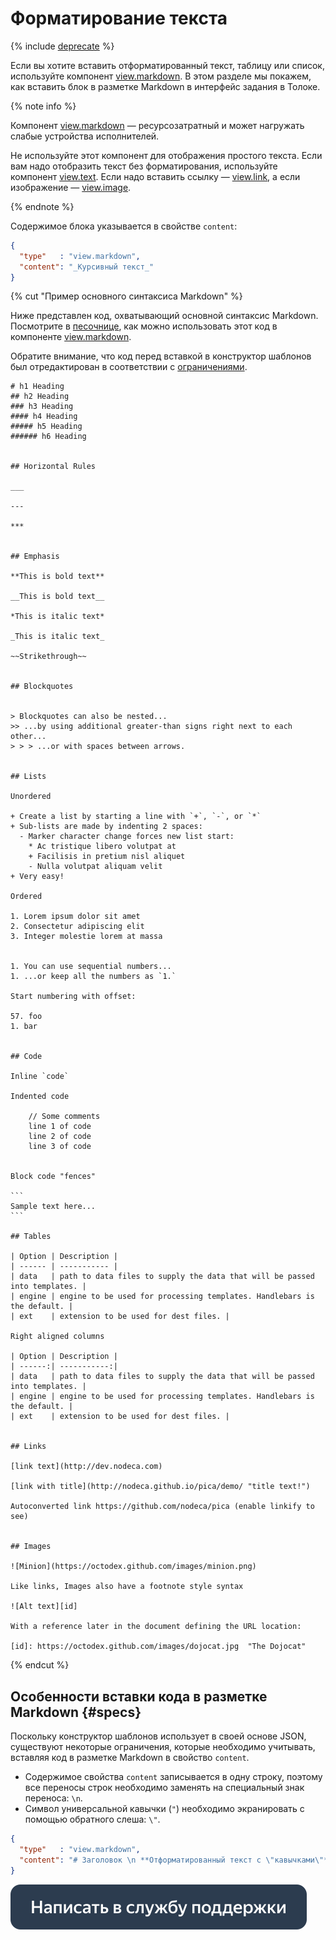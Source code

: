 # Форматирование текста

{% include [deprecate](../../_includes/deprecate.md) %}

Если вы хотите вставить отформатированный текст, таблицу или список, используйте компонент [view.markdown](../reference/view.markdown.md). В этом разделе мы покажем, как вставить блок в разметке Markdown в интерфейс задания в Толоке.

{% note info %}

Компонент [view.markdown](../reference/view.markdown.md) — ресурсозатратный и может нагружать слабые устройства исполнителей.

Не используйте этот компонент для отображения простого текста. Если вам надо отобразить текст без форматирования, используйте компонент [view.text](../reference/view.text.md). Если надо вставить ссылку — [view.link](../reference/view.link.md), а если изображение — [view.image](../reference/view.image.md).

{% endnote %}

Содержимое блока указывается в свойстве `content`:
```json
{
  "type"   : "view.markdown",
  "content": "_Курсивный текст_"
}
```

{% cut "Пример основного синтаксиса Markdown" %}

Ниже представлен код, охватывающий основной синтаксис Markdown. Посмотрите в [песочнице](https://clck.ru/QZMDA), как можно использовать этот код в компоненте [view.markdown](../reference/view.markdown.md).

Обратите внимание, что код перед вставкой в конструктор шаблонов был отредактирован в соответствии с [ограничениями](#specs).

````
# h1 Heading
## h2 Heading
### h3 Heading
#### h4 Heading
##### h5 Heading
###### h6 Heading


## Horizontal Rules

___

---

***


## Emphasis

**This is bold text**

__This is bold text__

*This is italic text*

_This is italic text_

~~Strikethrough~~


## Blockquotes


> Blockquotes can also be nested...
>> ...by using additional greater-than signs right next to each other...
> > > ...or with spaces between arrows.


## Lists

Unordered

+ Create a list by starting a line with `+`, `-`, or `*`
+ Sub-lists are made by indenting 2 spaces:
  - Marker character change forces new list start:
    * Ac tristique libero volutpat at
    + Facilisis in pretium nisl aliquet
    - Nulla volutpat aliquam velit
+ Very easy!

Ordered

1. Lorem ipsum dolor sit amet
2. Consectetur adipiscing elit
3. Integer molestie lorem at massa


1. You can use sequential numbers...
1. ...or keep all the numbers as `1.`

Start numbering with offset:

57. foo
1. bar


## Code

Inline `code`

Indented code

    // Some comments
    line 1 of code
    line 2 of code
    line 3 of code


Block code "fences"

```
Sample text here...
```

## Tables

| Option | Description |
| ------ | ----------- |
| data   | path to data files to supply the data that will be passed into templates. |
| engine | engine to be used for processing templates. Handlebars is the default. |
| ext    | extension to be used for dest files. |

Right aligned columns

| Option | Description |
| ------:| -----------:|
| data   | path to data files to supply the data that will be passed into templates. |
| engine | engine to be used for processing templates. Handlebars is the default. |
| ext    | extension to be used for dest files. |


## Links

[link text](http://dev.nodeca.com)

[link with title](http://nodeca.github.io/pica/demo/ "title text!")

Autoconverted link https://github.com/nodeca/pica (enable linkify to see)


## Images

![Minion](https://octodex.github.com/images/minion.png)

Like links, Images also have a footnote style syntax

![Alt text][id]

With a reference later in the document defining the URL location:

[id]: https://octodex.github.com/images/dojocat.jpg  "The Dojocat"
````

{% endcut %}

## Особенности вставки кода в разметке Markdown {#specs}

Поскольку конструктор шаблонов использует в своей основе JSON, существуют некоторые ограничения, которые необходимо учитывать, вставляя код в разметке Markdown в свойство `content`.
- Содержимое свойства `content` записывается в одну строку, поэтому все переносы строк необходимо заменять на специальный знак переноса: ``\n``.
- Символ универсальной кавычки (`"`) необходимо экранировать с помощью обратного слеша: `\"`.

```json
{
  "type"   : "view.markdown",
  "content": "# Заголовок \n **Отформатированный текст c \"кавычками\"**"
}
```


[![](../_images/buttons/contact-support.svg)](../concepts/support.md)
